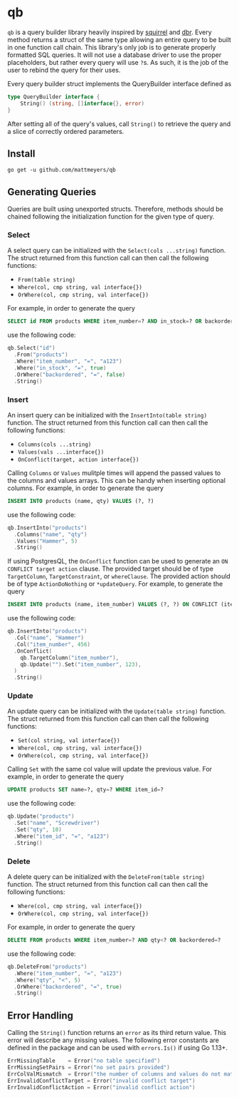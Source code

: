 # qb

`qb` is a query builder library heavily inspired by [squirrel](https://github.com/masterminds/squirrel) and [dbr](https://github.com/gocraft/dbr).  Every method returns a struct of the same type allowing an entire query to be built in one function call chain.  This library's only job is to generate properly formatted SQL queries.  It will not use a database driver to use the proper placeholders, but rather every query will use `?`s.  As such, it is the job of the user to rebind the query for their uses.

Every query builder struct implements the QueryBuilder interface defined as

```go
type QueryBuilder interface {
    String() (string, []interface{}, error)
}
```

After setting all of the query's values, call `String()` to retrieve the query and a slice of correctly ordered parameters.

## Install

```
go get -u github.com/mattmeyers/qb
```

## Generating Queries

Queries are built using unexported structs.  Therefore, methods should be chained following the initialization function for the given type of query.

### Select

A select query can be initialized with the `Select(cols ...string)` function.  The struct returned from this function call can then call the following functions:

- `From(table string)`
- `Where(col, cmp string, val interface{})`
- `OrWhere(col, cmp string, val interface{})`

For example, in order to generate the query 

```sql
SELECT id FROM products WHERE item_number=? AND in_stock=? OR backordered=?
```

use the following code:

```go
qb.Select("id")
  .From("products")
  .Where("item_number", "=", "a123")
  .Where("in_stock", "=", true)
  .OrWhere("backordered", "=", false)
  .String()
```

### Insert

An insert query can be initialized with the `InsertInto(table string)` function.  The struct returned from this function call can then call the following functions:

- `Columns(cols ...string)`
- `Values(vals ...interface{})`
- `OnConflict(target, action interface{})`

Calling `Columns` or `Values` mulitple times will append the passed values to the columns and values arrays.  This can be handy when inserting optional columns. For example, in order to generate the query 

```sql
INSERT INTO products (name, qty) VALUES (?, ?)
```

use the following code:

```go
qb.InsertInto("products")
  .Columns("name", "qty")
  .Values("Hammer", 5)
  .String()
```

If using PostgresQL, the `OnConflict` function can be used to generate an `ON CONFLICT target action` clause.  The provided target should be of type `TargetColumn`, `TargetConstraint`, or `whereClause`.  The provided action should be of type `ActionDoNothing` or `*updateQuery`.  For example, to generate the query 

```sql
INSERT INTO products (name, item_number) VALUES (?, ?) ON CONFLICT (item_number) DO UPDATE SET item_number=123
```

use the following code:

```go
qb.InsertInto("products")
  .Col("name", "Hammer")
  .Col("item_number", 456)
  .OnConflict(
    qb.TargetColumn("item_number"), 
    qb.Update("").Set("item_number", 123),
  )
  .String()
```

### Update

An update query can be initialized with the `Update(table string)` function.  The struct returned from this function call can then call the following functions:

- `Set(col string, val interface{})`
- `Where(col, cmp string, val interface{})`
- `OrWhere(col, cmp string, val interface{})`

Calling `Set` with the same col value will update the previous value.  For example, in order to generate the query 

```sql
UPDATE products SET name=?, qty=? WHERE item_id=?
```

use the following code:

```go
qb.Update("products")
  .Set("name", "Screwdriver")
  .Set("qty", 10)
  .Where("item_id", "=", "a123")
  .String()
```

### Delete

A delete query can be initialized with the `DeleteFrom(table string)` function.  The struct returned from this function call can then call the following functions:

- `Where(col, cmp string, val interface{})`
- `OrWhere(col, cmp string, val interface{})`

For example, in order to generate the query 

```sql
DELETE FROM products WHERE item_number=? AND qty<? OR backordered=?
```

use the following code:

```go
qb.DeleteFrom("products")
  .Where("item_number", "=", "a123")
  .Where("qty", "<", 5)
  .OrWhere("backordered", "=", true)
  .String()
```

## Error Handling

Calling the `String()` function returns an `error` as its third return value.  This error will describe any missing values.  The following error constants are defined in the package and can be used with `errors.Is()` if using Go 1.13+.

```go
ErrMissingTable    = Error("no table specified")
ErrMissingSetPairs = Error("no set pairs provided")
ErrColValMismatch  = Error("the number of columns and values do not match")
ErrInvalidConflictTarget = Error("invalid conflict target")
ErrInvalidConflictAction = Error("invalid conflict action")
```
